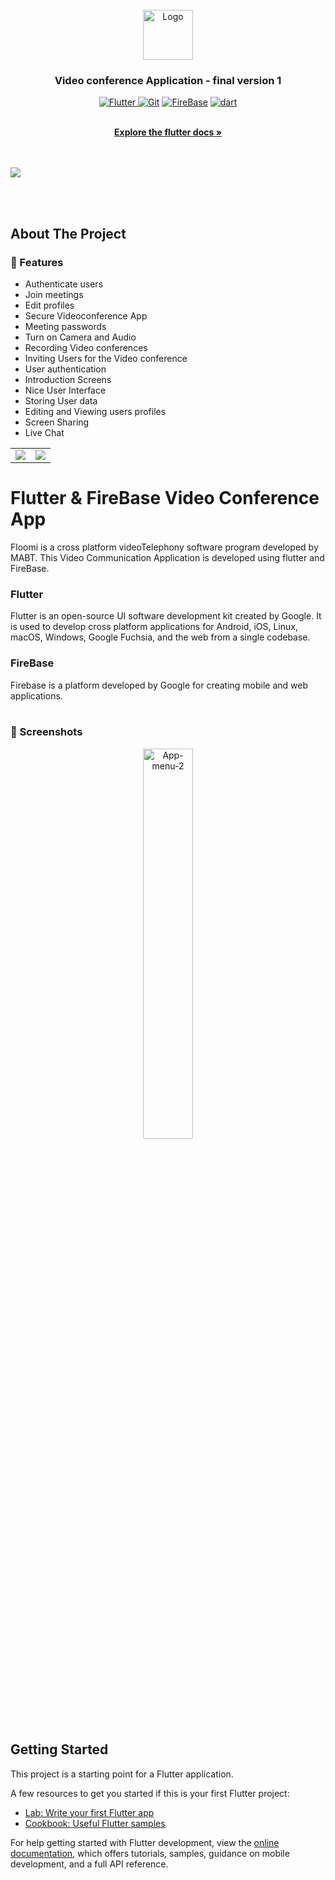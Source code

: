 <!-- PROJECT LOGO -->
<br />
<div align="center">
  <a href="https://github.com/iifast2/floomi">
    <img src="https://i.imgur.com/528fu0O.png" alt="Logo" width="80" height="80">
  </a>

<h3 align="center">Video conference Application - final version 1</h3>
<!-- all pics - https://imgur.com/a/omasyYx --> 
<a href="https://docs.flutter.dev/get-started/install/windows"><img src="https://img.shields.io/badge/-Flutter-blue" alt="Flutter"> </a>
<a href="https://git-scm.com/download/win"> <img src="https://img.shields.io/badge/-Git-blueviolet" alt="Git"></a>
<a href="https://console.firebase.google.com/"><img src="https://img.shields.io/badge/-Firebase-orange" alt="FireBase"></a>
<a href="https://dart.dev/"><img src="https://img.shields.io/badge/-dart-9cf" alt="dart"></a>


  <p align="center"> 
    <br />
    <a href="https://docs.flutter.dev/get-started/install"><strong>Explore the flutter docs »</strong></a>
    <br/>
    <br/>
    <br/>
   <!-- <img src="https://i.imgur.com/6bYm0Xk.jpg" width=50% height=50% > -->
  </p>
</div>

<img src="https://i.imgur.com/H6XVtr0.jpg" >

<br/><br/>
<!-- ABOUT THE PROJECT -->
## About The Project

<!-- Features -->
### :dart: Features

- Authenticate users
- Join meetings
- Edit profiles
- Secure Videoconference App
- Meeting passwords
- Turn on Camera and Audio
- Recording Video conferences
- Inviting Users for the Video conference
- User authentication
- Introduction Screens
- Nice User Interface
- Storing User data
- Editing and Viewing users profiles
- Screen Sharing
- Live Chat



<table>
  <tr>
    <td><img src="https://i.imgur.com/WFUTKuh.png" ></td>
    <td><img src="https://i.imgur.com/l0e19N7.png" ></td>
  </tr>
</table>


# Flutter & FireBase  Video Conference App

Floomi is a cross platform videoTelephony software program developed by MABT.
This Video Communication Application is developed using flutter and FireBase.

### Flutter
Flutter is an open-source UI software development kit created by Google. It is
used to develop cross platform applications for Android, iOS, Linux, macOS, Windows, Google Fuchsia, and the web from a single codebase.

### FireBase
Firebase is a platform developed by Google for creating mobile and web applications.
<br/><br/>

### 📱 Screenshots
<div align="center">
  <a href="https://i.imgur.com/1OUfa8i.png">
    <img src="https://i.imgur.com/1OUfa8i.png" alt="App-menu-2" width="40%" height="40%">
  </a>
</div>






## Getting Started

This project is a starting point for a Flutter application.

A few resources to get you started if this is your first Flutter project:

- [Lab: Write your first Flutter app](https://docs.flutter.dev/get-started/codelab)
- [Cookbook: Useful Flutter samples](https://docs.flutter.dev/cookbook)

For help getting started with Flutter development, view the
[online documentation](https://docs.flutter.dev/), which offers tutorials,
samples, guidance on mobile development, and a full API reference.
